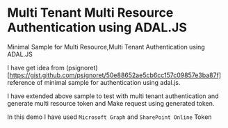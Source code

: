 # Multi Tenant Multi Resource Authentication using ADAL.JS
Minimal Sample for Multi Resource,Multi Tenant Authentication using ADAL.JS

I have get idea from (psignoret)[https://gist.github.com/psignoret/50e88652ae5cb6cc157c09857e3ba87f] reference of minimal sample for authentication using adal.js.

I have extended above sample to test with multi tenant authentication and generate multi resource token and Make request using generated token.

In this demo I have used `Microsoft Graph` and `SharePoint Online` Token
